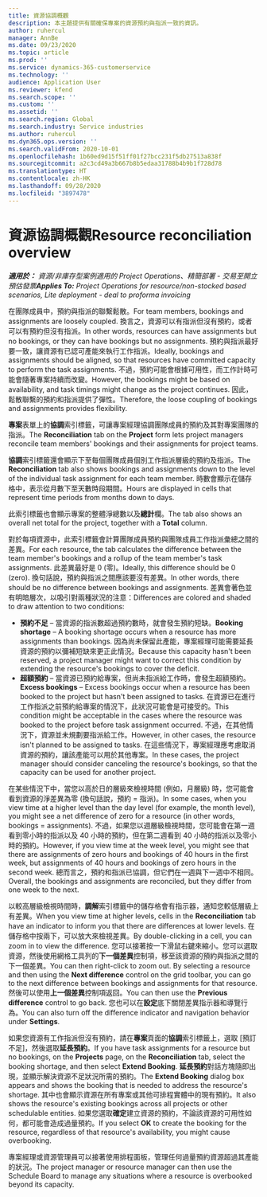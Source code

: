 ```yaml
---
title: 資源協調概觀
description: 本主題提供有關確保專案的資源預約與指派一致的資訊。
author: ruhercul
manager: AnnBe
ms.date: 09/23/2020
ms.topic: article
ms.prod: ''
ms.service: dynamics-365-customerservice
ms.technology: ''
audience: Application User
ms.reviewer: kfend
ms.search.scope: ''
ms.custom: ''
ms.assetid: ''
ms.search.region: Global
ms.search.industry: Service industries
ms.author: ruhercul
ms.dyn365.ops.version: ''
ms.search.validFrom: 2020-10-01
ms.openlocfilehash: 1b60ed9d15f51ff01f27bcc231f5db27513a838f
ms.sourcegitcommit: a2c3cd49a3b667b8b5edaa31788b4b9b1f728d78
ms.translationtype: HT
ms.contentlocale: zh-HK
ms.lasthandoff: 09/28/2020
ms.locfileid: "3897478"
---
```

# <a name="resource-reconciliation-overview"></a><span data-ttu-id="cb1a4-103">資源協調概觀</span><span class="sxs-lookup"><span data-stu-id="cb1a4-103">Resource reconciliation overview</span></span>

<span data-ttu-id="cb1a4-104">_**適用於：** 資源/非庫存型案例適用的 Project Operations、精簡部署 - 交易至開立預估發票_</span><span class="sxs-lookup"><span data-stu-id="cb1a4-104">_**Applies To:** Project Operations for resource/non-stocked based scenarios, Lite deployment - deal to proforma invoicing_</span></span>

<span data-ttu-id="cb1a4-105">在團隊成員中，預約與指派的聯繫鬆散。</span><span class="sxs-lookup"><span data-stu-id="cb1a4-105">For team members, bookings and assignments are loosely coupled.</span></span> <span data-ttu-id="cb1a4-106">換言之，資源可以有指派但沒有預約，或者可以有預約但沒有指派。</span><span class="sxs-lookup"><span data-stu-id="cb1a4-106">In other words, resources can have assignments but no bookings, or they can have bookings but no assignments.</span></span> <span data-ttu-id="cb1a4-107">預約與指派最好要一致，讓資源有已認可產能來執行工作指派。</span><span class="sxs-lookup"><span data-stu-id="cb1a4-107">Ideally, bookings and assignments should be aligned, so that resources have committed capacity to perform the task assignments.</span></span> <span data-ttu-id="cb1a4-108">不過，預約可能會根據可用性，而工作計時可能會隨著專案持續而改變。</span><span class="sxs-lookup"><span data-stu-id="cb1a4-108">However, the bookings might be based on availability, and task timings might change as the project continues.</span></span> <span data-ttu-id="cb1a4-109">因此，鬆散聯繫的預約和指派提供了彈性。</span><span class="sxs-lookup"><span data-stu-id="cb1a4-109">Therefore, the loose coupling of bookings and assignments provides flexibility.</span></span>

<span data-ttu-id="cb1a4-110">**專案**表單上的**協調**索引標籤，可讓專案經理協調團隊成員的預約及其對專案團隊的指派。</span><span class="sxs-lookup"><span data-stu-id="cb1a4-110">The **Reconciliation** tab on the **Project** form lets project managers reconcile team members' bookings and their assignments for project teams.</span></span>

<span data-ttu-id="cb1a4-111">**協調**索引標籤還會顯示下至每個團隊成員個別工作指派層級的預約及指派。</span><span class="sxs-lookup"><span data-stu-id="cb1a4-111">The **Reconciliation** tab also shows bookings and assignments down to the level of the individual task assignment for each team member.</span></span> <span data-ttu-id="cb1a4-112">時數會顯示在儲存格中，表示從月數下至天數時段期間。</span><span class="sxs-lookup"><span data-stu-id="cb1a4-112">Hours are displayed in cells that represent time periods from months down to days.</span></span>

<span data-ttu-id="cb1a4-113">此索引標籤也會顯示專案的整體淨總數以及**總計**欄。</span><span class="sxs-lookup"><span data-stu-id="cb1a4-113">The tab also shows an overall net total for the project, together with a **Total** column.</span></span>

<span data-ttu-id="cb1a4-114">對於每項資源中，此索引標籤會計算團隊成員預約與團隊成員工作指派彙總之間的差異。</span><span class="sxs-lookup"><span data-stu-id="cb1a4-114">For each resource, the tab calculates the difference between the team member's bookings and a rollup of the team member's task assignments.</span></span> <span data-ttu-id="cb1a4-115">此差異最好是 0 (零)。</span><span class="sxs-lookup"><span data-stu-id="cb1a4-115">Ideally, this difference should be 0 (zero).</span></span> <span data-ttu-id="cb1a4-116">換句話說，預約與指派之間應該要沒有差異。</span><span class="sxs-lookup"><span data-stu-id="cb1a4-116">In other words, there should be no difference between bookings and assignments.</span></span> <span data-ttu-id="cb1a4-117">差異會著色並有明暗層次，以吸引對兩種狀況的注意：</span><span class="sxs-lookup"><span data-stu-id="cb1a4-117">Differences are colored and shaded to draw attention to two conditions:</span></span>

- <span data-ttu-id="cb1a4-118">**預約不足** – 當資源的指派數超過預約數時，就會發生預約短缺。</span><span class="sxs-lookup"><span data-stu-id="cb1a4-118">**Booking shortage** – A booking shortage occurs when a resource has more assignments than bookings.</span></span> <span data-ttu-id="cb1a4-119">因為尚未保留此產能，專案經理可能需要延長資源的預約以彌補短缺來更正此情況。</span><span class="sxs-lookup"><span data-stu-id="cb1a4-119">Because this capacity hasn't been reserved, a project manager might want to correct this condition by extending the resource's bookings to cover the deficit.</span></span>
- <span data-ttu-id="cb1a4-120">**超額預約** – 當資源已預約給專案，但尚未指派給工作時，會發生超額預約。</span><span class="sxs-lookup"><span data-stu-id="cb1a4-120">**Excess bookings** – Excess bookings occur when a resource has been booked to the project but hasn't been assigned to tasks.</span></span> <span data-ttu-id="cb1a4-121">在資源已在進行工作指派之前預約給專案的情況下，此狀況可能會是可接受的。</span><span class="sxs-lookup"><span data-stu-id="cb1a4-121">This condition might be acceptable in the cases where the resource was booked to the project before task assignment occurred.</span></span> <span data-ttu-id="cb1a4-122">不過，在其他情況下，資源並未規劃要指派給工作。</span><span class="sxs-lookup"><span data-stu-id="cb1a4-122">However, in other cases, the resource isn't planned to be assigned to tasks.</span></span> <span data-ttu-id="cb1a4-123">在這些情況下，專案經理應考慮取消資源的預約，讓該產能可以用於其他專案。</span><span class="sxs-lookup"><span data-stu-id="cb1a4-123">In these cases, the project manager should consider canceling the resource's bookings, so that the capacity can be used for another project.</span></span>

<span data-ttu-id="cb1a4-124">在某些情況下中，當您以高於日的層級來檢視時間 (例如，月層級) 時，您可能會看到資源的淨差異為零 (換句話說，預約 = 指派)。</span><span class="sxs-lookup"><span data-stu-id="cb1a4-124">In some cases, when you view time at a higher level than the day level (for example, the month level), you might see a net difference of zero for a resource (in other words, bookings = assignments).</span></span> <span data-ttu-id="cb1a4-125">不過，如果您以週層級檢視時間，您可能會在第一週看到零小時的指派以及 40 小時的預約，但在第二週看到 40 小時的指派以及零小時的預約。</span><span class="sxs-lookup"><span data-stu-id="cb1a4-125">However, if you view time at the week level, you might see that there are assignments of zero hours and bookings of 40 hours in the first week, but assignments of 40 hours and bookings of zero hours in the second week.</span></span> <span data-ttu-id="cb1a4-126">總而言之，預約和指派已協調，但它們在一週與下一週中不相同。</span><span class="sxs-lookup"><span data-stu-id="cb1a4-126">Overall, the bookings and assignments are reconciled, but they differ from one week to the next.</span></span>

<span data-ttu-id="cb1a4-127">以較高層級檢視時間時，**調解**索引標籤中的儲存格會有指示器，通知您較低層級上有差異。</span><span class="sxs-lookup"><span data-stu-id="cb1a4-127">When you view time at higher levels, cells in the **Reconciliation** tab have an indicator to inform you that there are differences at lower levels.</span></span> <span data-ttu-id="cb1a4-128">在儲存格中按兩下，可以放大來檢視差異。</span><span class="sxs-lookup"><span data-stu-id="cb1a4-128">By double-clicking in a cell, you can zoom in to view the difference.</span></span> <span data-ttu-id="cb1a4-129">您可以接著按一下滑鼠右鍵來縮小。您可以選取資源，然後使用網格工具列的**下一個差異**控制項，移至該資源的預約與指派之間的下一個差異。</span><span class="sxs-lookup"><span data-stu-id="cb1a4-129">You can then right-click to zoom out. By selecting a resource and then using the **Next difference** control on the grid toolbar, you can go to the next difference between bookings and assignments for that resource.</span></span> <span data-ttu-id="cb1a4-130">然後可以使用**上一個差異**控制項返回。</span><span class="sxs-lookup"><span data-stu-id="cb1a4-130">You can then use the **Previous difference** control to go back.</span></span> <span data-ttu-id="cb1a4-131">您也可以在**設定**底下關閉差異指示器和導覽行為。</span><span class="sxs-lookup"><span data-stu-id="cb1a4-131">You can also turn off the difference indicator and navigation behavior under **Settings**.</span></span>


<span data-ttu-id="cb1a4-132">如果您資源有工作指派但沒有預約，請在**專案**頁面的**協調**索引標籤上，選取 [預訂不足]，然後選取**延長預約**。</span><span class="sxs-lookup"><span data-stu-id="cb1a4-132">If you have task assignments for a resource but no bookings, on the **Projects** page, on the **Reconciliation** tab, select the booking shortage, and then select **Extend Booking**.</span></span> <span data-ttu-id="cb1a4-133">**延長預約**對話方塊隨即出現，並顯示解決資源不足狀況所需的預約。</span><span class="sxs-lookup"><span data-stu-id="cb1a4-133">The **Extend Booking** dialog box appears and shows the booking that is needed to address the resource's shortage.</span></span> <span data-ttu-id="cb1a4-134">其中也會顯示資源在所有專案或其他可排程實體中的現有預約。</span><span class="sxs-lookup"><span data-stu-id="cb1a4-134">It also shows the resource's existing bookings across all projects or other schedulable entities.</span></span> <span data-ttu-id="cb1a4-135">如果您選取**確定**建立資源的預約，不論該資源的可用性如何，都可能會造成過量預約。</span><span class="sxs-lookup"><span data-stu-id="cb1a4-135">If you select **OK** to create the booking for the resource, regardless of that resource's availability, you might cause overbooking.</span></span>

<span data-ttu-id="cb1a4-136">專案經理或資源管理員可以接著使用排程面板，管理任何過量預約資源超過其產能的狀況。</span><span class="sxs-lookup"><span data-stu-id="cb1a4-136">The project manager or resource manager can then use the Schedule Board to manage any situations where a resource is overbooked beyond its capacity.</span></span>

